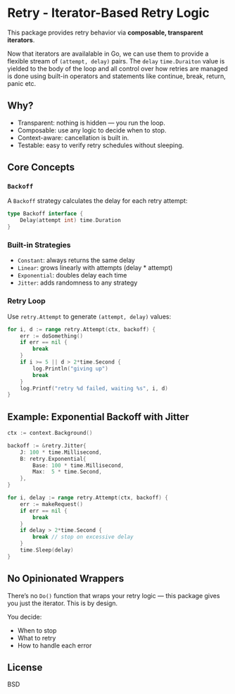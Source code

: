 # Retry - Iterator-Based Retry Logic

This package provides retry behavior via **composable, transparent iterators**.

Now that iterators are availalable in Go, we can use them to provide a flexible
stream of `(attempt, delay)` pairs. The `delay` `time.Duraiton` value is
yielded to the body of the loop and all control over how retries are managed is
done using built-in operators and statements like continue, break, return,
panic etc.

## Why?

- Transparent: nothing is hidden — you run the loop.
- Composable: use any logic to decide when to stop.
- Context-aware: cancellation is built in.
- Testable: easy to verify retry schedules without sleeping.

## Core Concepts

### `Backoff`
A `Backoff` strategy calculates the delay for each retry attempt:
```go
type Backoff interface {
    Delay(attempt int) time.Duration
}
```

### Built-in Strategies
- `Constant`: always returns the same delay
- `Linear`: grows linearly with attempts (delay * attempt)
- `Exponential`: doubles delay each time
- `Jitter`: adds randomness to any strategy

### Retry Loop
Use `retry.Attempt` to generate `(attempt, delay)` values:

```go
for i, d := range retry.Attempt(ctx, backoff) {
    err := doSomething()
    if err == nil {
        break
    }
    if i >= 5 || d > 2*time.Second {
        log.Println("giving up")
        break
    }
    log.Printf("retry %d failed, waiting %s", i, d)
}
```

## Example: Exponential Backoff with Jitter
```go
ctx := context.Background()

backoff := &retry.Jitter{
    J: 100 * time.Millisecond,
    B: retry.Exponential{
        Base: 100 * time.Millisecond,
        Max:  5 * time.Second,
    },
}

for i, delay := range retry.Attempt(ctx, backoff) {
    err := makeRequest()
    if err == nil {
        break
    }
    if delay > 2*time.Second {
        break // stop on excessive delay
    }
    time.Sleep(delay)
}
```

## No Opinionated Wrappers

There’s no `Do()` function that wraps your retry logic — this package gives you
just the iterator. This is by design.

You decide:
- When to stop
- What to retry
- How to handle each error

## License
BSD
